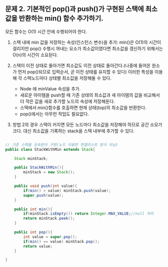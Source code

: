 ## 문제 2. 기본적인 pop()과 push()가 구현된 스택에 최소값을 반환하는 min() 함수 추가하기.
모든 함수는 O(1) 시간 안에 수행되어야 한다.

1. 스택 내에 min 값을 저장하는 속성(인스턴스 변수)을 추가: min()은 O(1)의 시간이 걸리지만 pop() 수행시 꺼내는 요소가 최소값이였다면 최소값을 갱신하기 위해서는 O(n)의 시간이 소요된다.

2. 스택이 이전 상태로 돌아가면 최소값도 이전 상태로 돌아간다.(나중에 들어온 원소가 먼저 pop()되므로 입력순서, 곧 이전 상태를 유지할 수 있다) 이러한 특성을 이용해 각 스택노드마다 상태별 최소값을 저장해둘 수 있다.
    - Node 에 minValue 속성을 추가. 
    - 새로운 아이템을 push할 때 기존 상태의 최소값과 새 아이템의 값을 비교해서 더 작은 값을 새로 추가할 노드의 속성에 저장해둔다. 
    - 스택에서 min()함수를 호출하면 현재 상태(top)의 최소값을 반환한다. 
    - pop()에서는 아무런 작업도 필요없다.


3. 방법 2의 경우 스택이 커지면 모든 노드마다 최소값을 저장해야 하므로 공간 소모가 크다. 대신 최소값을 기록하는 stack을 스택 내부에 추가할 수 있다. 

```java

// 기존 스택을 상속받아 구현(노드 이용한 연결리스트 방식 아님)
public class StackWithMin extends Stack{

    Stack minStack;

    public StackWithMin(){
        minStack = new Stack();
    }

    public void push(int value){
        if(min() > value) minStack.push(value);
        super.push(value);
    }

    public int min(){
        if(minStack.isEmpty()) return Integer.MAX_VALUE;//null 처리
        return minStack.peek();
    }

    public int pop(){
        int value = super.pop();
        if(min() == value) minStack.pop();
        return value;
    }

}
```